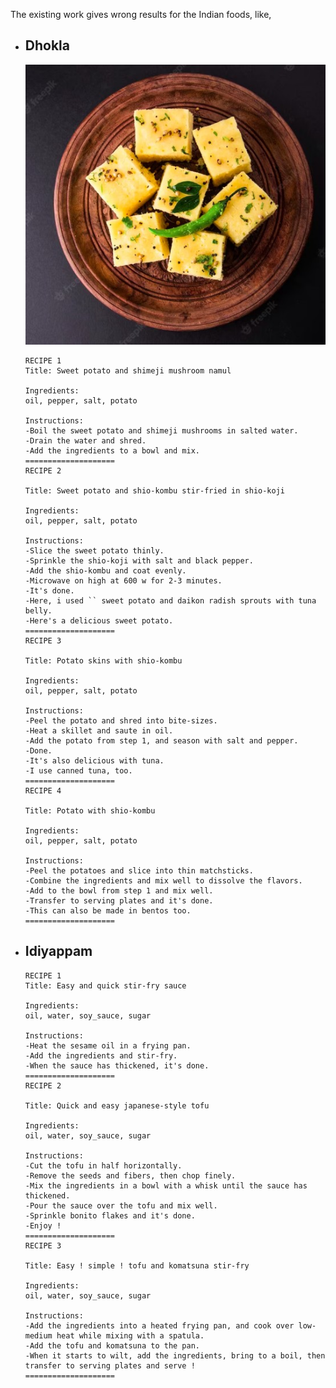 The existing work gives wrong results for the Indian foods, like,
<ul>
  <li>
   <h2> Dhokla</h2>
   <img src="https://github.com/just-injoey/Inverse-Cooking/blob/main/Data/1.jpg?raw=true" alt="Dhokla">


    
    RECIPE 1 
    Title: Sweet potato and shimeji mushroom namul
    
    Ingredients:
    oil, pepper, salt, potato
    
    Instructions:
    -Boil the sweet potato and shimeji mushrooms in salted water.
    -Drain the water and shred.
    -Add the ingredients to a bowl and mix.
    ====================
    RECIPE 2
    
    Title: Sweet potato and shio-kombu stir-fried in shio-koji
    
    Ingredients:
    oil, pepper, salt, potato
    
    Instructions:
    -Slice the sweet potato thinly.
    -Sprinkle the shio-koji with salt and black pepper.
    -Add the shio-kombu and coat evenly.
    -Microwave on high at 600 w for 2-3 minutes.
    -It's done.
    -Here, i used `` sweet potato and daikon radish sprouts with tuna belly.
    -Here's a delicious sweet potato.
    ====================
    RECIPE 3
    
    Title: Potato skins with shio-kombu
    
    Ingredients:
    oil, pepper, salt, potato
    
    Instructions:
    -Peel the potato and shred into bite-sizes.
    -Heat a skillet and saute in oil.
    -Add the potato from step 1, and season with salt and pepper.
    -Done.
    -It's also delicious with tuna.
    -I use canned tuna, too.
    ====================
    RECIPE 4
    
    Title: Potato with shio-kombu
    
    Ingredients:
    oil, pepper, salt, potato
    
    Instructions:
    -Peel the potatoes and slice into thin matchsticks.
    -Combine the ingredients and mix well to dissolve the flavors.
    -Add to the bowl from step 1 and mix well.
    -Transfer to serving plates and it's done.
    -This can also be made in bentos too.
    ====================
  </li>
  <li>
    <h2>Idiyappam</h2>
    
    RECIPE 1
    Title: Easy and quick stir-fry sauce
    
    Ingredients:
    oil, water, soy_sauce, sugar
    
    Instructions:
    -Heat the sesame oil in a frying pan.
    -Add the ingredients and stir-fry.
    -When the sauce has thickened, it's done.
    ====================
    RECIPE 2
    
    Title: Quick and easy japanese-style tofu
    
    Ingredients:
    oil, water, soy_sauce, sugar
    
    Instructions:
    -Cut the tofu in half horizontally.
    -Remove the seeds and fibers, then chop finely.
    -Mix the ingredients in a bowl with a whisk until the sauce has thickened.
    -Pour the sauce over the tofu and mix well.
    -Sprinkle bonito flakes and it's done.
    -Enjoy !
    ====================
    RECIPE 3
    
    Title: Easy ! simple ! tofu and komatsuna stir-fry
    
    Ingredients:
    oil, water, soy_sauce, sugar
    
    Instructions:
    -Add the ingredients into a heated frying pan, and cook over low-medium heat while mixing with a spatula.
    -Add the tofu and komatsuna to the pan.
    -When it starts to wilt, add the ingredients, bring to a boil, then transfer to serving plates and serve !
    ====================
  </li>
</ul>
